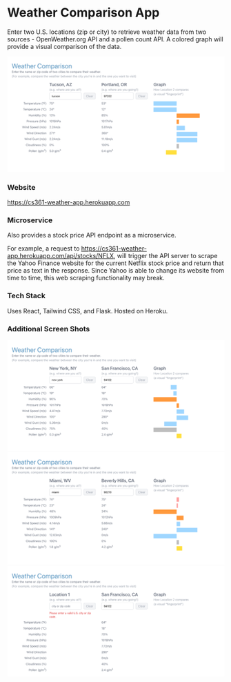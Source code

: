 # Weather Comparison App
Enter two U.S. locations (zip or city) to retrieve weather data 
from two sources - OpenWeather.org API and a pollen count API. A
colored graph will provide a visual comparison of the data.


![](img/app-tucson-portland.png)

### Website
https://cs361-weather-app.herokuapp.com

### Microservice
Also provides a stock price API endpoint as a microservice. 

For example, a request to https://cs361-weather-app.herokuapp.com/api/stocks/NFLX, will trigger the API server to scrape the Yahoo Finance website for the current Netflix stock price and return that price as text in the response. Since Yahoo is able to change its website from time to time, this web scraping functionality may break.

### Tech Stack
Uses React, Tailwind CSS, and Flask. Hosted on Heroku. 

### Additional Screen Shots
![](img/app-new-york-san-francisco.png)
![](img/app-miami-beverly-hills.png)
![](img/app-validator.png)
